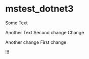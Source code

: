 # mstest_dotnet3


Some Text

Another Text
Second change
Change

Another change
First change




!!!
